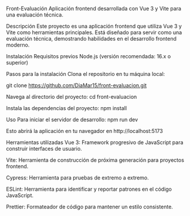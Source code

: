 Front-Evaluación
Aplicación frontend desarrollada con Vue 3 y Vite para una evaluación técnica.

Descripción
Este proyecto es una aplicación frontend que utiliza Vue 3 y Vite como herramientas principales. Está diseñado para servir como una evaluación técnica, demostrando habilidades en el desarrollo frontend moderno.

Instalación
Requisitos previos
Node.js (versión recomendada: 16.x o superior)

Pasos para la instalación
Clona el repositorio en tu máquina local:

git clone https://github.com/DiaMar15/front-evaluacion.git

Navega al directorio del proyecto:
cd front-evaluacion

Instala las dependencias del proyecto:
npm install


Uso
Para iniciar el servidor de desarrollo:
npm run dev

Esto abrirá la aplicación en tu navegador en http://localhost:5173

Herramientas utilizadas
Vue 3: Framework progresivo de JavaScript para construir interfaces de usuario.

Vite: Herramienta de construcción de próxima generación para proyectos frontend.

Cypress: Herramienta para pruebas de extremo a extremo.

ESLint: Herramienta para identificar y reportar patrones en el código JavaScript.

Prettier: Formateador de código para mantener un estilo consistente.